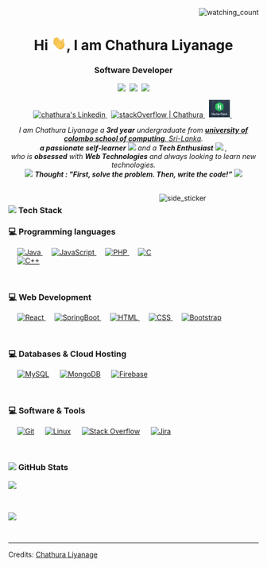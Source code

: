 <p align="right"> 
<img src="https://komarev.com/ghpvc/?username=CHATHURALIYANAGE1997&color=brightgreen" alt="watching_count" />
</p>
<h1 align="center">Hi <img src="https://raw.githubusercontent.com/ABSphreak/ABSphreak/master/gifs/Hi.gif" width="30px">, I am Chathura Liyanage </h1>
<h3 align="center">Software Developer</h3>


<p align="center">
  <img src="https://img.shields.io/badge/Age-25-blue" />&nbsp;
  <img src="https://img.shields.io/badge/Lives-Sri%20Lanka-success" />&nbsp;
  <img src="https://img.shields.io/badge/Languages-English%20%26%20Sinhala-orange" />
</p>

<p align="center">
<a href="https://www.linkedin.com/in/chathura-bimalka-5aa216189/">
    <img alt="chathura's Linkedin" width="42px" src="https://raw.githubusercontent.com/peterthehan/peterthehan/master/assets/linkedin.svg" />
</a>&nbsp;


<a href="https://stackoverflow.com/users/17054068/chathura-liyanage">
    <img  alt="stackOverflow | Chathura" width="100px" height="60px" src="https://github.com/CHATHURALIYANAGE1997/ChathuraLiyanage/blob/main/h9beB.png" />
</a>&nbsp;
<a href="https://www.hackerrank.com/chathurabimalka/"> 
  <img  alt="hackerrank | hackerrank" width="42px" src="https://github.com/CHATHURALIYANAGE1997/CHATHURALIYANAGE1997/blob/main/download.jfif" /> 
 </a>&nbsp;
</p>
<p align="center">
  <em>
    I am Chathura Liyanage a <b>3rd year</b> undergraduate from <a href="https://ucsc.cmb.ac.lk/"> <b>university of colombo school of computing</b>, Sri-Lanka</a>. <br>
    <b>a passionate self-learner</b> <img src="https://github.com/TheDudeThatCode/TheDudeThatCode/blob/master/Assets/Developer.gif" width="30px"> and a <b>Tech Enthusiast</b>&nbsp;<img src="https://github.com/TheDudeThatCode/TheDudeThatCode/blob/master/Assets/Designer.gif" width="36px">&nbsp,<br>who is <b>obsessed</b>
    with <b>Web Technologies</b> and always looking to learn new technologies.
  </em> 
  <br>
  <img src="https://media.giphy.com/media/gH3LO09IOiZIqePwv9/giphy.gif" width="50" /> <b><i align="center">Thought : "First, solve the problem. Then, write the code!”</i></b> <img src="https://media.giphy.com/media/qjqUcgIyRjsl2/giphy.gif" width="50" />

</p>

<br/>
<img align="right" width=200px height=200px alt="side_sticker" src="https://media.giphy.com/media/TEnXkcsHrP4YedChhA/giphy.gif" />

### <img src="https://media.giphy.com/media/iY8CRBdQXODJSCERIr/giphy.gif" width="30px">&nbsp;**Tech Stack**

### 💻 Programming languages
<p align="left"> 
  
   &emsp;
  <a href="https://www.java.com" target="_blank"> 
    <img alt="Java" src="https://img.shields.io/badge/Java-%23007396.svg?logo=java&logoColor=white">
  </a>
  &emsp;
  <a href="https://developer.mozilla.org/en-US/docs/Web/JavaScript" target="_blank"> 
     <img alt="JavaScript" src="https://img.shields.io/badge/JavaScript%20-%23F7DF1E.svg?logo=javascript&logoColor=black">
   </a>
  &emsp;
  <a href="https://www.php.net/">
    <img alt="PHP" src="https://img.shields.io/badge/PHP-%23777BB4.svg?logo=php&logoColor=white"/>
  </a>
  &emsp; 
  <a href="https://www.cprogramming.com/" target="_blank"> 
    <img alt="C" src="https://img.shields.io/badge/C%20-%232370ED.svg?logo=c&logoColor=white">
  </a> 
  &emsp;
  <a href="https://www.w3schools.com/cpp/" target="_blank"> 
    <img alt="C++" src="https://img.shields.io/badge/C++%20-%2300599C.svg?logo=c%2B%2B&logoColor=white">
  </a> 
</p>

 </br>
  
### 💻 Web Development
<p align="left"> 
&emsp;
  <a href="https://reactjs.org/" target="_blank"> 
   <img alt="React" src="https://img.shields.io/badge/-React-black?style=flat&logo=react">
  </a>
  &emsp; 
 
  <a href="https://spring.io/projects/spring-boot" target="_blank"> 
    <img alt="SpringBoot" src="https://img.shields.io/badge/Spring%20Boot-%236DD643.svg?style=flat&llogo=github&logoColor=white"/>
  </a>
  <!--&emsp;
  <a href="https://jquery.com/" target="_blank"> 
    <img alt="Jquery" src="https://img.shields.io/badge/-JQuery-blue?style=flat&logo=jquery"/>
  </a>-->
  &emsp; 
  <a href="https://www.w3.org/html/" target="_blank"> 
   <img alt="HTML" src="https://img.shields.io/badge/HTML5%20-%23E34F26.svg?logo=html5&logoColor=white">
  </a>   
  &emsp;
  <a href="https://www.w3schools.com/css/" target="_blank">
    <img alt="CSS" src="https://img.shields.io/badge/CSS%20-%231572B6.svg?logo=css3&logoColor=white">
  </a> 
   &emsp;
  <a href="https://getbootstrap.com" target="_blank"> 
    <img alt="Bootstrap" src="https://img.shields.io/badge/Bootstrap-%23563D7C.svg?style=flat&logo=bootstrap&logoColor=white"/>
  </a>
  
  </p>
  
  </br>
  
  
### 💻 Databases & Cloud Hosting
<p align="left">
  &emsp;
    <a href="https://www.mysql.com/"><img alt="MySQL" src="https://img.shields.io/badge/-MySQL-black?style=flat&logo=mysql"></a>
  &emsp;
    <a href="https://www.mongodb.com/"><img alt="MongoDB" src ="https://img.shields.io/badge/-MongoDB-FCA121?style=flat&logo=mongodb"/></a>
  &emsp;
    <!-- <a href="https://www.github.com"><img alt="GitHub Pages" src="https://img.shields.io/badge/GitHub%20Pages-%23327FC7.svg?style=flat&llogo=github&logoColor=white"></a>
  &emsp; -->
    <!-- <a href="https://www.heroku.com/"><img alt="Heroku" src="https://img.shields.io/badge/Heroku%20-%23430098.svg?logo=heroku&logoColor=white"></a>  
  &emsp; -->
    <a href="https://aws.amazon.com/"><img alt="Firebase" src ="https://img.shields.io/badge/Amazon%20Web%20Services-%23316192.svg?logo=Amazon%20AWS&logoColor=white"></a>
 </p> 
 </br>
 
 ### 💻 Software & Tools
 
<p>
  &emsp;
    <a href="#"><img alt="Git" src="https://img.shields.io/badge/Git%20-%23F05033.svg?logo=git&logoColor=white"></a>
  &emsp;
    <a href="#"><img alt="Linux" src="https://img.shields.io/badge/Linux-FCC624?style=flat&logo=linux&logoColor=black"></a>
  &emsp;
    <!-- <a href="#"><img alt="Visual Studio Code" src="https://img.shields.io/badge/Visual%20Studio%20Code-0078d7.svg?logo=visual-studio-code&logoColor=white"></a>
  &emsp; -->
    <a href="#"><img alt="Stack Overflow" src="https://img.shields.io/badge/-Stack%20Overflow-FE7A16?logo=stack-overflow&logoColor=white"></a>
  &emsp;
    <a href="#"><img alt="Jira" src="https://img.shields.io/badge/-atlassian-E01563?style=flat-square&logo=atlassian&logoColor=white"></a>
<!--   &emsp;
    <a href="#"><img alt="Trello" src="https://img.shields.io/badge/-Trello-0079BF?style=flat-square&logo=Trello&logoColor=white"></a> -->
  &emsp;
</p>
<br/>


### <img src="https://media.giphy.com/media/iY8CRBdQXODJSCERIr/giphy.gif" width="30px">&nbsp;**GitHub Stats**


 <p><img align="center" src="https://github-readme-streak-stats.herokuapp.com/?user=CHATHURALIYANAGE1997&theme=radical"/></p>
  <br />
  <p><img align="center" src="https://github-readme-stats.vercel.app/api/top-langs/?username=CHATHURALIYANAGE1997&theme=dark&hide_border=false&include_all_commits=true&count_private=true&layout=compact"/></p>
 <br />
 
 

-----
Credits: [Chathura Liyanage](https://github.com/CHATHURALIYANAGE1997/)




